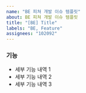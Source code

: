 ```yaml
---
name: "BE 피쳐 개발 이슈 템플릿"
about: BE 피쳐 개발 이슈 템플릿
title: "[BE] Title"
labels: "BE, Feature"
assignees: "102092"
---
```


### 기능

- 세부 기능 내역 1
- 세부 기능 내역 2
- 세부 기능 내역 3
